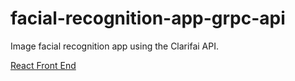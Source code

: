 # facial-recognition-app-grpc-api
Image facial recognition app using the Clarifai API.


[React Front End](https://github.com/rnbrietzke10/facial-recognition-app)
